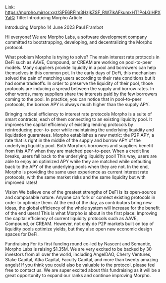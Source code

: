 Link: https://morpho.mirror.xyz/SPE6RFIm3HzjkZSF_RW7ikAFkumxHT1PoLGIHPXYaIQ
Title: Introducing Morpho Article

Introducing Morpho
14 June 2023
Paul Frambot

Hi everyone! We are Morpho Labs, a software development company committed to bootstrapping, developing, and decentralizing the Morpho protocol.

What problem Morpho is trying to solve?
The main interest rate protocols in DeFi such as AAVE, Compound, or CREAM are working on pool-to-peer models. Many suppliers provide liquidity in a pool and borrowers can help themselves in this common pot.
In the early days of DeFi, this mechanism solved the pain of matching users according to their rate conditions but it had some tradeoffs. In order to preserve the liquidity of their pool, those protocols are inducing a spread between the supply and borrow rates. In other words, many suppliers share the interests paid by the few borrowers coming to the pool.
In practice, you can notice that in pool-to-peer protocols, the borrow APY is always much higher than the supply APY.

Bringing radical efficiency to interest rate protocols
Morpho is a suite of smart contracts, each of them connecting to an existing liquidity pool. It improves the capital efficiency of existing lending protocols by reintroducing peer-to-peer while maintaining the underlying liquidity and liquidation guarantees.
Morpho establishes a new metric: the P2P APY, a rate that is right in the middle of the supply and borrow APY of the underlying liquidity pool. Both Morpho’s borrowers and suppliers benefit from this APY when they are matched peer-to-peer. When a credit line breaks, users fall back to the underlying liquidity pool! This way, users are able to enjoy an optimized APY while they are matched while defaulting back to the APY of the underlying pools when they are not.
In the end, Morpho is providing the same user experience as current interest rate protocols, with the same market risks and the same liquidity but with improved rates!

Vision
We believe one of the greatest strengths of DeFi is its open-source and composable nature. Anyone can fork or connect existing protocols in order to optimize them. At the end of the day, as contributors bring new ideas, the global efficiency of the whole system will increase for the benefit of the end users!
This is what Morpho is about in the first place: Improving the capital efficiency of current liquidity protocols such as AAVE, Compound, or CREAM. However, not only do P2P markets built on top of liquidity pools optimize yields, but they also open new economic design spaces for DeFi.

Fundraising
For its first funding round co-led by Nascent and Semantic, Morpho Labs is raising $1.35M. We are very excited to be backed by 30 investors from all over the world, including AngelDAO, Cherry Ventures, Stake Capital, Atka Capital, Faculty Capital, and more than twenty amazing angels! If you think you could also be valuable to the protocol, please feel free to contact us.
We are super excited about this fundraising as it will be a great opportunity to expand our ranks and continue improving Morpho.
